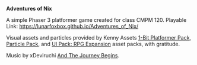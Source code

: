**Adventures of Nix**

A simple Phaser 3 platformer game created for class CMPM 120.
Playable Link: https://lunarfoxbox.github.io/Adventures_of_Nix/


Visual assets and particles provided by Kenny Assets [1-Bit Platformer Pack](https://kenney.nl/assets/1-bit-platformer-pack), [Particle Pack](https://kenney.nl/assets/particle-pack), and [UI Pack: RPG Expansion](https://kenney.nl/assets/ui-pack-rpg-expansion) asset packs, with gratitude. 

Music by xDeviruchi [And The Journey Begins](https://xdeviruchi.itch.io/8-bit-fantasy-adventure-music-pack).
